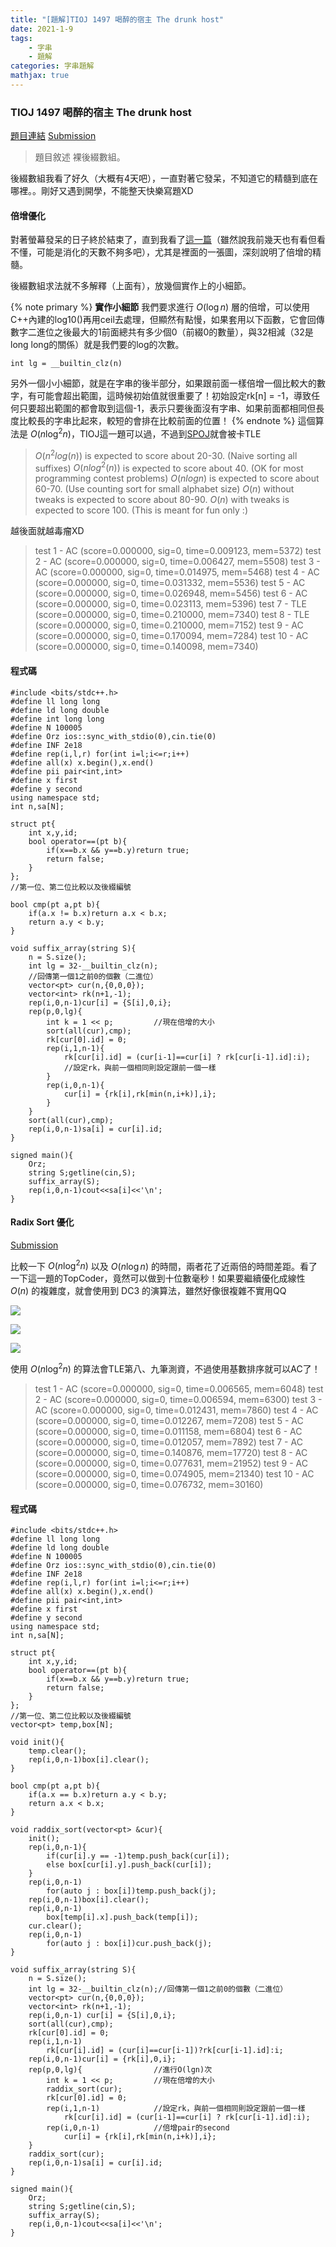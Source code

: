 ```yaml
---
title: "[題解]TIOJ 1497 喝醉的宿主 The drunk host"
date: 2021-1-9
tags: 
    - 字串
    - 題解
categories: 字串題解
mathjax: true
---
```


### TIOJ 1497 喝醉的宿主 The drunk host
<!-- more -->
[題目連結](https://tioj.ck.tp.edu.tw/problems/1497)
[Submission](https://tioj.ck.tp.edu.tw/submissions/264189)
> 題目敘述
裸後綴數組。

後綴數組我看了好久（大概有4天吧），一直對著它發呆，不知道它的精髓到底在哪裡。。剛好又遇到開學，不能整天快樂寫題XD

#### 倍增優化

對著螢幕發呆的日子終於結束了，直到我看了[這一篇](https://oi-wiki.org/string/sa/)（雖然說我前幾天也有看但看不懂，可能是消化的天數不夠多吧），尤其是裡面的一張圖，深刻說明了倍增的精髓。

後綴數組求法就不多解釋（上面有），放幾個實作上的小細節。

{% note primary %}
**實作小細節**
我們要求進行 $O(\log n)$ 層的倍增，可以使用C++內建的log10()再用ceil去處理，但顯然有點慢，如果套用以下函數，它會回傳數字二進位之後最大的1前面總共有多少個0（前綴0的數量），與32相減（32是long long的關係）就是我們要的log的次數。

```cpp=
int lg = __builtin_clz(n)
```

另外一個小小細節，就是在字串的後半部分，如果跟前面一樣倍增一個比較大的數字，有可能會超出範圍，這時候初始值就很重要了！初始設定rk[n] = -1，導致任何只要超出範圍的都會取到這個-1，表示只要後面沒有字串、如果前面都相同但長度比較長的字串比起來，較短的會排在比較前面的位置！
{% endnote %}
這個算法是 $O(n\log^2 n)$，TIOJ這一題可以過，不過到[SPOJ](https://www.spoj.com/problems/SARRAY/)就會被卡TLE

> $O(n^2 log(n))$ is expected to score about 20-30. (Naive sorting all suffixes)
> $O(n log^2(n))$ is expected to score about 40. (OK for most programming contest problems)
> $O(n log n)$ is expected to score about 60-70. (Use counting sort for small alphabet size)
> $O(n)$ without tweaks is expected to score about 80-90.
> $O(n)$ with tweaks is expected to score 100. (This is meant for fun only :)

越後面就越毒瘤XD

> test 1 - AC (score=0.000000, sig=0, time=0.009123, mem=5372)
> test 2 - AC (score=0.000000, sig=0, time=0.006427, mem=5508)
> test 3 - AC (score=0.000000, sig=0, time=0.014975, mem=5468)
> test 4 - AC (score=0.000000, sig=0, time=0.031332, mem=5536)
> test 5 - AC (score=0.000000, sig=0, time=0.026948, mem=5456)
> test 6 - AC (score=0.000000, sig=0, time=0.023113, mem=5396)
> test 7 - TLE (score=0.000000, sig=0, time=0.210000, mem=7340)
> test 8 - TLE (score=0.000000, sig=0, time=0.210000, mem=7152)
> test 9 - AC (score=0.000000, sig=0, time=0.170094, mem=7284)
> test 10 - AC (score=0.000000, sig=0, time=0.140098, mem=7340)

#### 程式碼

```cpp=
#include <bits/stdc++.h>
#define ll long long
#define ld long double
#define int long long
#define N 100005
#define Orz ios::sync_with_stdio(0),cin.tie(0)
#define INF 2e18
#define rep(i,l,r) for(int i=l;i<=r;i++)
#define all(x) x.begin(),x.end()
#define pii pair<int,int>
#define x first
#define y second
using namespace std;
int n,sa[N];

struct pt{
    int x,y,id;
    bool operator==(pt b){
        if(x==b.x && y==b.y)return true;
        return false;
    }
};
//第一位、第二位比較以及後綴編號

bool cmp(pt a,pt b){
    if(a.x != b.x)return a.x < b.x;
    return a.y < b.y;
}

void suffix_array(string S){
    n = S.size();
    int lg = 32-__builtin_clz(n);
    //回傳第一個1之前0的個數（二進位）
    vector<pt> cur(n,{0,0,0});
    vector<int> rk(n+1,-1);
    rep(i,0,n-1)cur[i] = {S[i],0,i};
    rep(p,0,lg){
        int k = 1 << p;         //現在倍增的大小
        sort(all(cur),cmp);
        rk[cur[0].id] = 0;
        rep(i,1,n-1){
            rk[cur[i].id] = (cur[i-1]==cur[i] ? rk[cur[i-1].id]:i);
            //設定rk，與前一個相同則設定跟前一個一樣
        }
        rep(i,0,n-1){
            cur[i] = {rk[i],rk[min(n,i+k)],i};
        }
    }
    sort(all(cur),cmp);
    rep(i,0,n-1)sa[i] = cur[i].id;
}

signed main(){
    Orz;
    string S;getline(cin,S);
    suffix_array(S);
    rep(i,0,n-1)cout<<sa[i]<<'\n';
}
```

#### Radix Sort 優化

[Submission](https://tioj.ck.tp.edu.tw/submissions/264407)

比較一下 $O(n\log^2 n)$ 以及 $O(n\log n)$ 的時間，兩者花了近兩倍的時間差距。看了一下這一題的TopCoder，竟然可以做到十位數毫秒！如果要繼續優化成線性 $O(n)$ 的複雜度，就會使用到 DC3 的演算法，雖然好像很複雜不實用QQ

![](https://i.imgur.com/tQph2uA.png)

![](https://i.imgur.com/1wcKazZ.png)

![](https://i.imgur.com/i4WSvw8.png)

使用 $O(n\log^2n)$ 的算法會TLE第八、九筆測資，不過使用基數排序就可以AC了！

> test 1 - AC (score=0.000000, sig=0, time=0.006565, mem=6048)
> test 2 - AC (score=0.000000, sig=0, time=0.006594, mem=6300)
> test 3 - AC (score=0.000000, sig=0, time=0.012431, mem=7860)
> test 4 - AC (score=0.000000, sig=0, time=0.012267, mem=7208)
> test 5 - AC (score=0.000000, sig=0, time=0.011158, mem=6804)
> test 6 - AC (score=0.000000, sig=0, time=0.012057, mem=7892)
> test 7 - AC (score=0.000000, sig=0, time=0.140876, mem=17720)
> test 8 - AC (score=0.000000, sig=0, time=0.077631, mem=21952)
> test 9 - AC (score=0.000000, sig=0, time=0.074905, mem=21340)
> test 10 - AC (score=0.000000, sig=0, time=0.076732, mem=30160)

#### 程式碼

```cpp=
#include <bits/stdc++.h>
#define ll long long
#define ld long double
#define N 100005
#define Orz ios::sync_with_stdio(0),cin.tie(0)
#define INF 2e18
#define rep(i,l,r) for(int i=l;i<=r;i++)
#define all(x) x.begin(),x.end()
#define pii pair<int,int>
#define x first
#define y second
using namespace std;
int n,sa[N];

struct pt{
    int x,y,id;
    bool operator==(pt b){
        if(x==b.x && y==b.y)return true;
        return false;
    }
};
//第一位、第二位比較以及後綴編號
vector<pt> temp,box[N];

void init(){
    temp.clear();
    rep(i,0,n-1)box[i].clear();
}

bool cmp(pt a,pt b){
    if(a.x == b.x)return a.y < b.y;
    return a.x < b.x;
}

void raddix_sort(vector<pt> &cur){
    init();
    rep(i,0,n-1){
        if(cur[i].y == -1)temp.push_back(cur[i]);
        else box[cur[i].y].push_back(cur[i]);
    }
    rep(i,0,n-1)
        for(auto j : box[i])temp.push_back(j);
    rep(i,0,n-1)box[i].clear();
    rep(i,0,n-1)
        box[temp[i].x].push_back(temp[i]);
    cur.clear();
    rep(i,0,n-1)
        for(auto j : box[i])cur.push_back(j);
}

void suffix_array(string S){
    n = S.size();
    int lg = 32-__builtin_clz(n);//回傳第一個1之前0的個數（二進位）
    vector<pt> cur(n,{0,0,0});
    vector<int> rk(n+1,-1);
    rep(i,0,n-1) cur[i] = {S[i],0,i};
    sort(all(cur),cmp);
    rk[cur[0].id] = 0;
    rep(i,1,n-1)
        rk[cur[i].id] = (cur[i]==cur[i-1])?rk[cur[i-1].id]:i;
    rep(i,0,n-1)cur[i] = {rk[i],0,i};
    rep(p,0,lg){                //進行O(lgn)次
        int k = 1 << p;         //現在倍增的大小
        raddix_sort(cur);
        rk[cur[0].id] = 0;
        rep(i,1,n-1)            //設定rk，與前一個相同則設定跟前一個一樣
            rk[cur[i].id] = (cur[i-1]==cur[i] ? rk[cur[i-1].id]:i);
        rep(i,0,n-1)            //倍增pair的second
            cur[i] = {rk[i],rk[min(n,i+k)],i};
    }
    raddix_sort(cur);
    rep(i,0,n-1)sa[i] = cur[i].id;
}

signed main(){
    Orz;
    string S;getline(cin,S);
    suffix_array(S);
    rep(i,0,n-1)cout<<sa[i]<<'\n';
}
```
